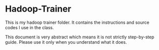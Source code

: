 # Hadoop-Trainer
This is my hadoop trainer folder. It contains the instructions and source codes I use in the class.

This document is very abstract which means it is not strictly step-by-step guide. Please use it only when you understand what it does.

